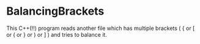 # BalancingBrackets

This C++(!!) program reads another file which has multiple brackets ( { or [ or ( or } or ) or ] ) and tries to balance it.
